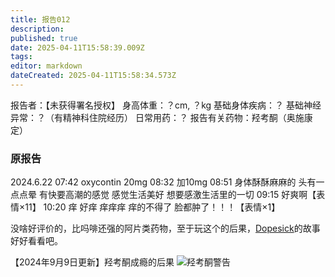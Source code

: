 ```yaml
---
title: 报告012
description: 
published: true
date: 2025-04-11T15:58:39.009Z
tags: 
editor: markdown
dateCreated: 2025-04-11T15:58:34.573Z
---
```


报告者：【未获得署名授权】
身高体重：？cm, ？kg
基础身体疾病：？
基础神经异常：？（有精神科住院经历）
日常用药：？
报告有关药物：羟考酮（奥施康定）

### 原报告
2024.6.22
07:42 oxycontin 20mg
08:32 加10mg
08:51 身体酥酥麻麻的 头有一点点晕 有快要高潮的感觉 感觉生活美好 想要感激生活里的一切
09:15 好爽啊【表情×11】
10:20 痒 好痒 痒痒痒 痒的不得了 脸都肿了！！！【表情×1】

没啥好评价的，比吗啡还强的阿片类药物，至于玩这个的后果，[Dopesick](https://www.hulu.com/series/dopesick-227de06a-d3d4-42e0-9df1-bb5495e1738d)的故事好好看看吧。

【2024年9月9日更新】羟考酮成瘾的后果
![羟考酮警告](./imgs/羟考酮警告.png)
